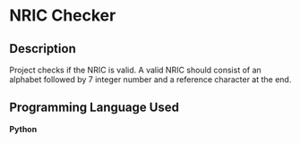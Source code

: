 <h1>NRIC Checker</h1>

<h2>Description</h2>
Project checks if the NRIC is valid. A valid NRIC should consist of an alphabet followed by 7 integer number and a reference character at the end. 

<h2>Programming Language Used</h2>
<b>Python</b>
